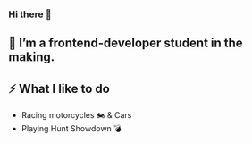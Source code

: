 ### Hi there 👋

## 🌱 I’m a frontend-developer student in the making.

## ⚡ What I like to do
 - Racing motorcycles 🏍️ & Cars 
 - Playing Hunt Showdown 💣 
